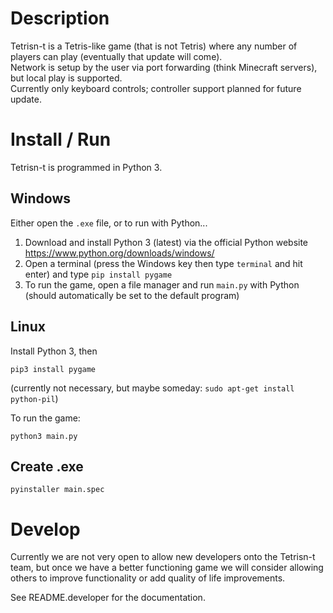# Description

Tetrisn-t is a Tetris-like game (that is not Tetris) where any number of players can play (eventually that update will come).  
Network is setup by the user via port forwarding (think Minecraft servers), but local play is supported.  
Currently only keyboard controls; controller support planned for future update.

# Install / Run

Tetrisn-t is programmed in Python 3.

## Windows

Either open the `.exe` file, or to run with Python...

1. Download and install Python 3 (latest) via the official Python website https://www.python.org/downloads/windows/  
2. Open a terminal (press the Windows key then type `terminal` and hit enter) and type `pip install pygame`  
3. To run the game, open a file manager and run `main.py` with Python (should automatically be set to the default program)

## Linux

Install Python 3, then

```
pip3 install pygame
```
(currently not necessary, but maybe someday: `sudo apt-get install python-pil`)

To run the game:

```
python3 main.py
```

## Create .exe

```
pyinstaller main.spec
```

# Develop

Currently we are not very open to allow new developers onto the Tetrisn-t team, but once we have a better functioning game we will consider allowing others to improve functionality or add quality of life improvements.

See README.developer for the documentation.
